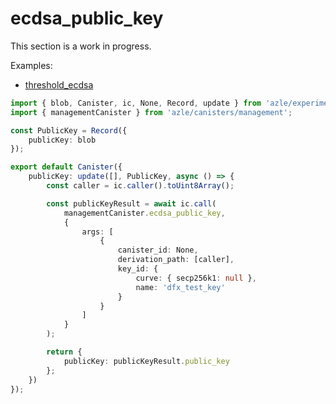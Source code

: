 # ecdsa_public_key

This section is a work in progress.

Examples:

-   [threshold_ecdsa](https://github.com/demergent-labs/azle/tree/main/examples/motoko_examples/threshold_ecdsa)

```typescript
import { blob, Canister, ic, None, Record, update } from 'azle/experimental';
import { managementCanister } from 'azle/canisters/management';

const PublicKey = Record({
    publicKey: blob
});

export default Canister({
    publicKey: update([], PublicKey, async () => {
        const caller = ic.caller().toUint8Array();

        const publicKeyResult = await ic.call(
            managementCanister.ecdsa_public_key,
            {
                args: [
                    {
                        canister_id: None,
                        derivation_path: [caller],
                        key_id: {
                            curve: { secp256k1: null },
                            name: 'dfx_test_key'
                        }
                    }
                ]
            }
        );

        return {
            publicKey: publicKeyResult.public_key
        };
    })
});
```
